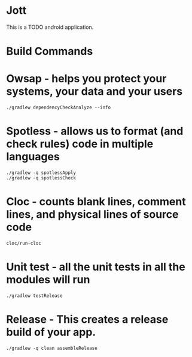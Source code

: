 # Jott
This is a TODO android application.

# Build Commands

# Owsap - helps you protect your systems, your data and your users
    ./gradlew dependencyCheckAnalyze --info

# Spotless - allows us to format (and check rules) code in multiple languages
    ./gradlew -q spotlessApply
    ./gradlew -q spotlessCheck

# Cloc - counts blank lines, comment lines, and physical lines of source code
    cloc/run-cloc

# Unit test - all the unit tests in all the modules will run
    ./gradlew testRelease

# Release - This creates a release build of your app.
    ./gradlew -q clean assembleRelease 
